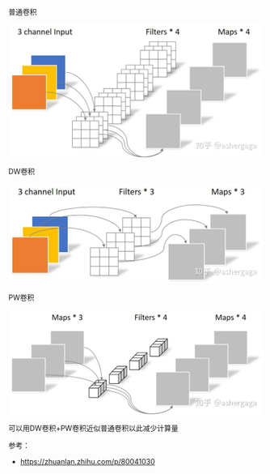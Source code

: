 普通卷积

![preview](./.assets/Depthwise卷积与Pointwise卷积/v2-66fe37cf594ec52801e8005b07f959f4_r.jpg)

DW卷积

![preview](./.assets/Depthwise卷积与Pointwise卷积/v2-bf151ff051e8ba1c234230ccd5a51d39_r.jpg)



PW卷积

![preview](./.assets/Depthwise卷积与Pointwise卷积/v2-767f5e181c73be50b8d58b8ea9086d70_r.jpg)



可以用DW卷积+PW卷积近似普通卷积以此减少计算量





参考：

- https://zhuanlan.zhihu.com/p/80041030

